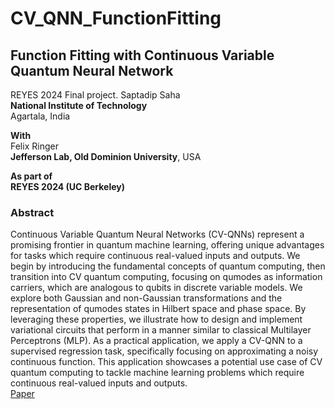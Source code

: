 # CV_QNN_FunctionFitting

## Function Fitting with Continuous Variable Quantum Neural Network
REYES 2024 Final project.
Saptadip Saha  
**National Institute of Technology**  
Agartala, India  

**With**  
Felix Ringer  
**Jefferson Lab, Old Dominion University**, USA  

**As part of**  
**REYES 2024 (UC Berkeley)**  


### Abstract
Continuous Variable Quantum Neural Networks (CV-QNNs) represent a promising frontier in quantum machine learning, offering unique advantages for tasks which require continuous real-valued inputs and outputs. We begin by introducing the fundamental concepts of quantum computing, then transition into CV quantum computing, focusing on qumodes as information carriers, which are analogous to qubits in discrete variable models. We explore both Gaussian and non-Gaussian transformations and the representation of qumodes states in Hilbert space and phase space. By leveraging these properties, we illustrate how to design and implement variational circuits that perform in a manner similar to classical Multilayer Perceptrons (MLP). As a practical application, we apply a CV-QNN to a supervised regression task, specifically focusing on approximating a noisy continuous function. This application showcases a potential use case of CV quantum computing to tackle machine learning problems which require continuous real-valued inputs and outputs.  
[Paper](https://docs.google.com/document/d/1Ljt0nsRzKQw1dYahLFbjhvNZi7oC7whNajj9orlZqko/edit?usp=sharing)
